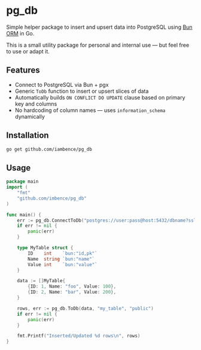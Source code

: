 # pg_db

Simple helper package to insert and upsert data into PostgreSQL using [Bun ORM](https://bun.uptrace.dev/) in Go.

This is a small utility package for personal and internal use — but feel free to use or adapt it.

## Features

- Connect to PostgreSQL via Bun + pgx
- Generic `ToDb` function to insert or upsert slices of data
- Automatically builds `ON CONFLICT DO UPDATE` clause based on primary key and columns
- No hardcoding of column names — uses `information_schema` dynamically

## Installation

```bash
go get github.com/iambence/pg_db
````

## Usage

```go
package main
import (
    "fmt"
    "github.com/imbence/pg_db"
)

func main() {
    err := pg_db.ConnectToDb("postgres://user:pass@host:5432/dbname?sslmode=disable")
    if err != nil {
        panic(err)
    }

    type MyTable struct {
        ID    int    `bun:"id,pk"`
        Name  string `bun:"name"`
        Value int    `bun:"value"`
    }

    data := []MyTable{
        {ID: 1, Name: "foo", Value: 100},
        {ID: 2, Name: "bar", Value: 200},
    }

    rows, err := pg_db.ToDb(data, "my_table", "public")
    if err != nil {
        panic(err)
    }

    fmt.Printf("Inserted/Updated %d rows\n", rows)
}
```